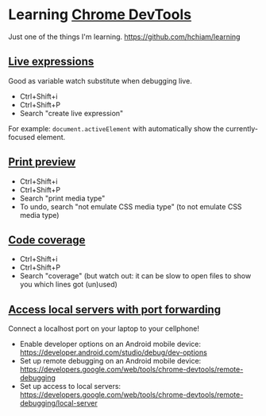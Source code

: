# Learning [Chrome DevTools](https://developers.google.com/web/tools/chrome-devtools)

Just one of the things I'm learning. <https://github.com/hchiam/learning>

## [Live expressions](https://developers.google.com/web/tools/chrome-devtools/console/live-expressions)

Good as variable watch substitute when debugging live.

- Ctrl+Shift+i
- Ctrl+Shift+P
- Search "create live expression"

For example: `document.activeElement` with automatically show the currently-focused element.

## [Print preview](https://developers.google.com/web/tools/chrome-devtools/css/print-preview)

- Ctrl+Shift+i
- Ctrl+Shift+P
- Search "print media type"
- To undo, search "not emulate CSS media type" (to not emulate CSS media type)

## [Code coverage](https://developers.google.com/web/tools/chrome-devtools/coverage#open)

- Ctrl+Shift+i
- Ctrl+Shift+P
- Search "coverage" (but watch out: it can be slow to open files to show you which lines got (un)used)

## [Access local servers with port forwarding](https://developers.google.com/web/tools/chrome-devtools/remote-debugging/local-server)

Connect a localhost port on your laptop to your cellphone!

- Enable developer options on an Android mobile device: <https://developer.android.com/studio/debug/dev-options>
- Set up remote debugging on an Android mobile device: <https://developers.google.com/web/tools/chrome-devtools/remote-debugging>
- Set up access to local servers: <https://developers.google.com/web/tools/chrome-devtools/remote-debugging/local-server>
